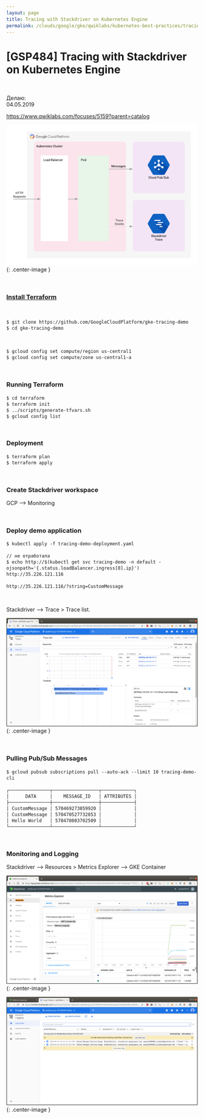 ```yaml
---
layout: page
title: Tracing with Stackdriver on Kubernetes Engine
permalink: /clouds/google/gke/qwiklabs/kubernetes-best-practices/tracing-with-stackdriver-on-kubernetes-engine/
---
```


# [GSP484] Tracing with Stackdriver on Kubernetes Engine

<br/>

Делаю:  
04.05.2019


https://www.qwiklabs.com/focuses/5159?parent=catalog


![Tracing with Stackdriver on Kubernetes Engine](/img/clouds/google/gke/qwiklabs/kubernetes-best-practices/tracing-with-stackdriver-on-kubernetes-engine/pic1.png "Tracing with Stackdriver on Kubernetes Engine"){: .center-image }


<br/>

### [Install Terraform](/linux/devops/automation/terraform/install/)

<br/>

    $ git clone https://github.com/GoogleCloudPlatform/gke-tracing-demo
    $ cd gke-tracing-demo

<br/>

    $ gcloud config set compute/region us-central1
    $ gcloud config set compute/zone us-central1-a

<br/>

### Running Terraform

    $ cd terraform
    $ terraform init
    $ ../scripts/generate-tfvars.sh
    $ gcloud config list

<br/>

### Deployment

    $ terraform plan
    $ terraform apply

<br/>

### Create Stackdriver workspace

GCP --> Monitoring

<br/>

### Deploy demo application

    $ kubectl apply -f tracing-demo-deployment.yaml

    // не отработала
    $ echo http://$(kubectl get svc tracing-demo -n default -ojsonpath='{.status.loadBalancer.ingress[0].ip}')
    http://35.226.121.116

    http://35.226.121.116/?string=CustomMessage


<br/>

Stackdriver --> Trace > Trace list.

![Tracing with Stackdriver on Kubernetes Engine](/img/clouds/google/gke/qwiklabs/kubernetes-best-practices/tracing-with-stackdriver-on-kubernetes-engine/pic2.png "Tracing with Stackdriver on Kubernetes Engine"){: .center-image }

<br/>

### Pulling Pub/Sub Messages

    $ gcloud pubsub subscriptions pull --auto-ack --limit 10 tracing-demo-cli

    ┌───────────────┬─────────────────┬────────────┐
    │      DATA     │    MESSAGE_ID   │ ATTRIBUTES │
    ├───────────────┼─────────────────┼────────────┤
    │ CustomMessage │ 570469273059920 │            │
    │ CustomMessage │ 570470527732853 │            │
    │ Hello World   │ 570470803702509 │            │
    └───────────────┴─────────────────┴────────────┘


<br/>

### Monitoring and Logging

Stackdriver --> Resources > Metrics Explorer --> GKE Container


![Tracing with Stackdriver on Kubernetes Engine](/img/clouds/google/gke/qwiklabs/kubernetes-best-practices/tracing-with-stackdriver-on-kubernetes-engine/pic3.png "Tracing with Stackdriver on Kubernetes Engine"){: .center-image }


![Tracing with Stackdriver on Kubernetes Engine](/img/clouds/google/gke/qwiklabs/kubernetes-best-practices/tracing-with-stackdriver-on-kubernetes-engine/pic4.png "Tracing with Stackdriver on Kubernetes Engine"){: .center-image }